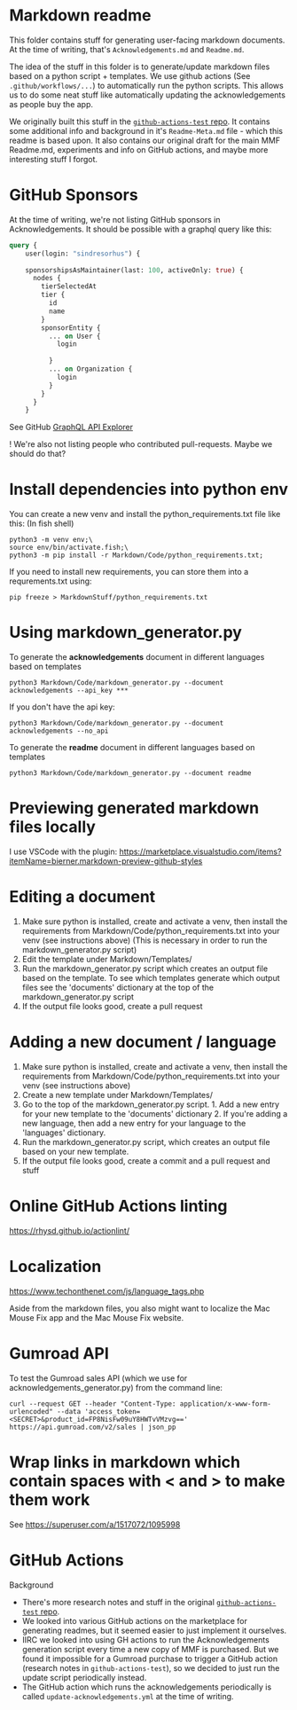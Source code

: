 # Markdown readme

This folder contains stuff for generating user-facing markdown documents. At the time of writing, that's `Acknowledgements.md` and `Readme.md`.

The idea of the stuff in this folder is to generate/update markdown files based on a python script + templates. We use github actions (See `.github/workflows/...`) to automatically run the python scripts. This allows us to do some neat stuff like automatically updating the acknowledgements as people buy the app.

We originally built this stuff in the [`github-actions-test` repo](https://github.com/noah-nuebling/github-actions-test). It contains some additional info and background in it's `Readme-Meta.md` file - which this readme is based upon. It also contains our original draft for the main MMF Readme.md, experiments and info on GitHub actions, and maybe more interesting stuff I forgot.

# GitHub Sponsors

At the time of writing, we're not listing GitHub sponsors in Acknowledgements. It should be possible with a graphql query like this:

```graphql
query {
	user(login: "sindresorhus") {
    
    sponsorshipsAsMaintainer(last: 100, activeOnly: true) {
      nodes {
        tierSelectedAt
        tier {
          id
          name
        }
        sponsorEntity {
          ... on User {
            login
            
          }
          ... on Organization {
            login
          }
        }
      }
    }
```

See GitHub [GraphQL API Explorer](https://docs.github.com/en/graphql/overview/explorer.)


! We're also not listing people who contributed pull-requests. Maybe we should do that?

# Install dependencies into python env

You can create a new venv and install the python_requirements.txt file like this: (In fish shell)

``````
python3 -m venv env;\
source env/bin/activate.fish;\
python3 -m pip install -r Markdown/Code/python_requirements.txt;
``````

If you need to install new requirements, you can store them into a requrements.txt using:

```
pip freeze > MarkdownStuff/python_requirements.txt
```

# Using markdown_generator.py

To generate the **acknowledgements** document in different languages based on templates
```
python3 Markdown/Code/markdown_generator.py --document acknowledgements --api_key ***
```

If you don't have the api key:
```
python3 Markdown/Code/markdown_generator.py --document acknowledgements --no_api
```

To generate the **readme** document in different languages based on templates
```
python3 Markdown/Code/markdown_generator.py --document readme
```

# Previewing generated markdown files locally

I use VSCode with the plugin: https://marketplace.visualstudio.com/items?itemName=bierner.markdown-preview-github-styles

# Editing a document

1. Make sure python is installed, create and activate a venv, then install the requirements from Markdown/Code/python_requirements.txt into your venv (see instructions above) (This is necessary in order to run the markdown_generator.py script)
2. Edit the template under Markdown/Templates/
3. Run the markdown_generator.py script which creates an output file based on the template. To see which templates generate which output files see the 'documents' dictionary at the top of the markdown_generator.py script
4. If the output file looks good, create a pull request

# Adding a new document / language

1. Make sure python is installed, create and activate a venv, then install the requirements from Markdown/Code/python_requirements.txt into your venv (see instructions above)
2. Create a new template under Markdown/Templates/
3. Go to the top of the markdown_generator.py script. 1. Add a new entry for your new template to the 'documents' dictionary 2. If you're adding a new language, then add a new entry for your language to the 'languages' dictionary.
4. Run the markdown_generator.py script, which creates an output file based on your new template.
5. If the output file looks good, create a commit and a pull request and stuff

# Online GitHub Actions linting

https://rhysd.github.io/actionlint/

# Localization

https://www.techonthenet.com/js/language_tags.php

Aside from the markdown files, you also might want to localize the Mac Mouse Fix app and the Mac Mouse Fix website.

# Gumroad API

To test the Gumroad sales API (which we use for acknowledgements_generator.py) from the command line:

```
curl --request GET --header "Content-Type: application/x-www-form-urlencoded" --data 'access_token=<SECRET>&product_id=FP8NisFw09uY8HWTvVMzvg==' https://api.gumroad.com/v2/sales | json_pp
```

# Wrap links in markdown which contain spaces with < and > to make them work

See https://superuser.com/a/1517072/1095998

# GitHub Actions

Background
- There's more research notes and stuff in the original [`github-actions-test` repo](https://github.com/noah-nuebling/github-actions-test).
- We looked into various GitHub actions on the marketplace for generating readmes, but it seemed easier to just implement it ourselves.
- IIRC we looked into using GH actions to run the Acknowledgements generation script every time a new copy of MMF is purchased. But we found it impossible for a Gumroad purchase to trigger a GitHub action (research notes in `github-actions-test`), so we decided to just run the update script periodically instead.
- The GitHub action which runs the acknowledgements periodically is called `update-acknowledgements.yml` at the time of writing.
